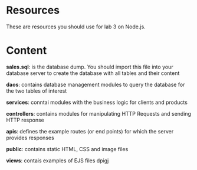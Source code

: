 # Resources
These are resources you should use for lab 3 on Node.js.

# Content
**sales.sql**: is the database dump. You should import this file into your database server to create the database with all tables and their content

**daos**: contains database management modules to query the database for the two tables of interest

**services**: conntai modules with the business logic for clients and products

**controllers**: contains modules for manipulating HTTP Requests and sending HTTP response

**apis**: defines the example routes (or end points) for which the server provides responses

**public**: contains static HTML, CSS and image files

**views**: contais examples of EJS files
dpigj
